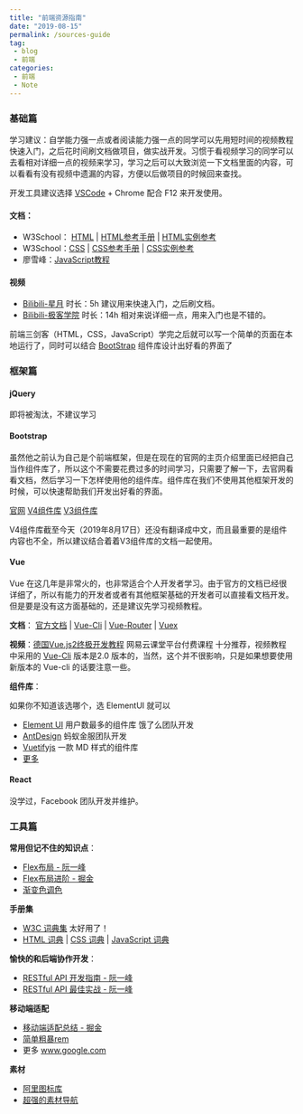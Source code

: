 ```yaml
---
title: "前端资源指南"
date: "2019-08-15"
permalink: /sources-guide
tag: 
 - blog
 - 前端
categories:
 - 前端
 - Note
---
```


### 基础篇

学习建议：自学能力强一点或者阅读能力强一点的同学可以先用短时间的视频教程快速入门，之后花时间刷文档做项目，做实战开发。习惯于看视频学习的同学可以去看相对详细一点的视频来学习，学习之后可以大致浏览一下文档里面的内容，可以看看有没有视频中遗漏的内容，方便以后做项目的时候回来查找。

开发工具建议选择 [VSCode](https://code.visualstudio.com/) + Chrome 配合 F12 来开发使用。

#### 文档：

- W3School： [HTML](https://www.w3school.com.cn/html/index.asp) | [HTML参考手册](https://www.w3school.com.cn/tags/index.asp) | [HTML实例参考](https://www.w3school.com.cn/example/html_examples.asp)
- W3School：[CSS](https://www.w3school.com.cn/tags/index.asp) | [CSS参考手册](https://www.w3school.com.cn/cssref/index.asp) | [CSS实例参考](https://www.w3school.com.cn/example/csse_examples.asp)  
- 廖雪峰：[JavaScript教程](https://www.liaoxuefeng.com/wiki/1022910821149312/1023020895584256) 

#### 视频

- [Bilibili-星月](https://www.bilibili.com/video/av5862916) 时长：5h 建议用来快速入门，之后刷文档。
- [Bilibili-极客学院](https://www.bilibili.com/video/av10298843) 时长：14h 相对来说详细一点，用来入门也是不错的。

前端三剑客（HTML，CSS，JavaScript）学完之后就可以写一个简单的页面在本地运行了，同时可以结合 [BootStrap](https://v4.bootcss.com/) 组件库设计出好看的界面了

### 框架篇

#### jQuery

即将被淘汰，不建议学习

#### Bootstrap

虽然他之前认为自己是个前端框架，但是在现在的官网的主页介绍里面已经把自己当作组件库了，所以这个不需要花费过多的时间学习，只需要了解一下，去官网看看文档，然后学习一下怎样使用他的组件库。组件库在我们不使用其他框架开发的时候，可以快速帮助我们开发出好看的界面。

[官网](https://v4.bootcss.com/)  [V4组件库](https://v4.bootcss.com/docs/4.0/components/alerts/) [V3组件库](https://v3.bootcss.com/components/)

V4组件库截至今天（2019年8月17日）还没有翻译成中文，而且最重要的是组件内容也不全，所以建议结合着着V3组件库的文档一起使用。

#### Vue

Vue 在这几年是非常火的，也非常适合个人开发者学习。由于官方的文档已经很详细了，所以有能力的开发者或者有其他框架基础的开发者可以直接看文档开发。但是要是没有这方面基础的，还是建议先学习视频教程。

**文档**： [官方文档](https://cn.vuejs.org/) |  [Vue-Cli](https://cli.vuejs.org/zh/)  | [Vue-Router](https://router.vuejs.org/zh/) | [Vuex](https://vuex.vuejs.org/zh/)

**视频**：[德国Vue.js2终极开发教程](https://study.163.com/course/introduction/1005124026.htm) 网易云课堂平台付费课程 十分推荐，视频教程中采用的 [Vue-Cli](https://cli.vuejs.org/zh/) 版本是2.0 版本的，当然，这个并不很影响，只是如果想要使用新版本的 Vue-cli 的话要注意一些。

**组件库**：

如果你不知道该选哪个，选 ElementUI 就可以

- [Element UI](https://element.eleme.cn/#/zh-CN) 用户数最多的组件库 饿了么团队开发
- [AntDesign](https://ant-design-vue.gitee.io/docs/vue/introduce-cn/) 蚂蚁金服团队开发
- [Vuetifyjs](https://vuetifyjs.com/) 一款 MD 样式的组件库
- [更多](https://zhuanlan.zhihu.com/p/38614981)

#### React

没学过，Facebook 团队开发并维护。

### 工具篇

**常用但记不住的知识点**：

- [Flex布局 - 阮一峰](http://www.ruanyifeng.com/blog/2015/07/flex-grammar.html)
- [Flex布局进阶 - 掘金](https://juejin.im/post/58e3a5a0a0bb9f0069fc16bb)
- [渐变色调色](https://webgradients.com/)

**手册集**

- [W3C 词典集](https://www.w3cschool.cn/dict/) 太好用了！
- [HTML 词典](https://www.w3cschool.cn/html/dict) |  [CSS 词典](https://www.w3cschool.cn/css/dict) | [JavaScript 词典](https://www.w3cschool.cn/javascript/dict)

**愉快的和后端协作开发**：

- [RESTful API 开发指南 - 阮一峰](http://www.ruanyifeng.com/blog/2014/05/restful_api.html)
- [RESTful API 最佳实战 - 阮一峰](http://www.ruanyifeng.com/blog/2018/10/restful-api-best-practices.html)

**移动端适配**

- [移动端适配总结 - 掘金](https://juejin.im/post/5c0dd7ac6fb9a049c43d7edc)
- [简单粗暴rem](https://imweb.io/topic/5a523cc0a192c3b460fce3a5)
- 更多 www.google.com

**素材**

- [阿里图标库](https://www.iconfont.cn/)
- [超强的素材导航](http://www.uiqdw.com/zydh/sczy/)